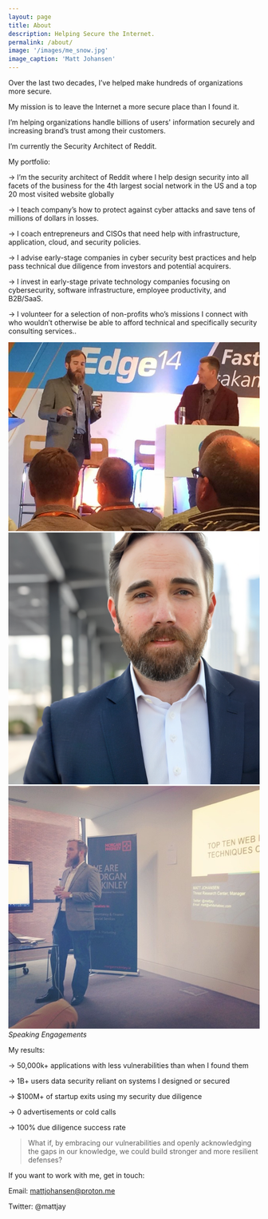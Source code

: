 ```yaml
---
layout: page
title: About
description: Helping Secure the Internet.
permalink: /about/
image: '/images/me_snow.jpg'
image_caption: 'Matt Johansen'
---
```


Over the last two decades, I’ve helped make hundreds of organizations more secure.

My mission is to leave the Internet a more secure place than I found it.

I’m helping organizations handle billions of users' information securely and increasing brand’s trust among their customers.

I’m currently the Security Architect of Reddit.

My portfolio:

→ I’m the security architect of Reddit where I help design security into all facets of the business for the 4th largest social network in the US and a top 20 most visited website globally

→ I teach company’s how to protect against cyber attacks and save tens of millions of dollars in losses.

→ I coach entrepreneurs and CISOs that need help with infrastructure, application, cloud, and security policies.

→ I advise early-stage companies in cyber security best practices and help pass technical due diligence from investors and potential acquirers.

→ I invest in early-stage private technology companies focusing on cybersecurity, software infrastructure, employee productivity, and B2B/SaaS.

→ I volunteer for a selection of non-profits who’s missions I connect with who wouldn’t otherwise be able to afford technical and specifically security consulting services..

<div class="gallery-box">
  <div class="gallery">
    <img src="/images/speaking_miami_akamai.JPG" loading="lazy">
    <img src="/images/matt_portrait.png" loading="lazy">
    <img src="/images/speakingDublin.PNG" loading="lazy">
  </div>
  <em>Speaking Engagements</em>
</div>

My results:

→ 50,000k+ applications with less vulnerabilities than when I found them

→ 1B+ users data security reliant on systems I designed or secured

→ $100M+ of startup exits using my security due diligence

→ 0 advertisements or cold calls

→ 100% due diligence success rate

> What if, by embracing our vulnerabilities and openly acknowledging the gaps in our knowledge, we could build stronger and more resilient defenses?

If you want to work with me, get in touch:

Email: mattjohansen@proton.me

Twitter: @mattjay